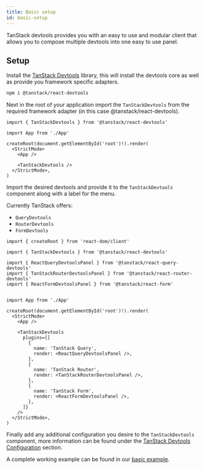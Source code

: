 ```yaml
---
title: Basic setup
id: basic-setup
---
```


TanStack devtools provides you with an easy to use and modular client that allows you to compose multiple devtools into one easy to use panel.

## Setup

Install the [TanStack Devtools](https://www.npmjs.com/package/@tanstack/react-devtools) library, this will install the devtools core as well as provide you framework specific adapters.

```bash
npm i @tanstack/react-devtools
```

Next in the root of your application import the `TanStackDevtools` from the required framework adapter (in this case @tanstack/react-devtools).

```tsx
import { TanStackDevtools } from '@tanstack/react-devtools'

import App from './App'

createRoot(document.getElementById('root')!).render(
  <StrictMode>
    <App />

    <TanStackDevtools />
  </StrictMode>,
)
```

Import the desired devtools and provide it to the `TanStackDevtools` component along with a label for the menu.

Currently TanStack offers:

- `QueryDevtools`
- `RouterDevtools`
- `FormDevtools`

```tsx
import { createRoot } from 'react-dom/client'

import { TanStackDevtools } from '@tanstack/react-devtools'

import { ReactQueryDevtoolsPanel } from '@tanstack/react-query-devtools'
import { TanStackRouterDevtoolsPanel } from '@tanstack/react-router-devtools'
import { ReactFormDevtoolsPanel } from '@tanstack/react-form'


import App from './App'

createRoot(document.getElementById('root')!).render(
  <StrictMode>
    <App />

    <TanStackDevtools
      plugins={[
        {
          name: 'TanStack Query',
          render: <ReactQueryDevtoolsPanel />,
        },
        {
          name: 'TanStack Router',
          render: <TanStackRouterDevtoolsPanel />,
        },
        {
          name: 'TanStack Form',
          render: <ReactFormDevtoolsPanel />,
        },
      ]}
    />
  </StrictMode>,
)
```

Finally add any additional configuration you desire to the `TanStackDevtools` component, more information can be found under the [TanStack Devtools Configuration](../../configuration.md) section.

A complete working example can be found in our [basic example](https://tanstack.com/devtools/latest/docs/framework/react/examples/basic).
